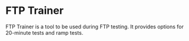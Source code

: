 # FTP Trainer
FTP Trainer is a tool to be used during FTP testing. It provides options for 20-minute tests and ramp tests.
